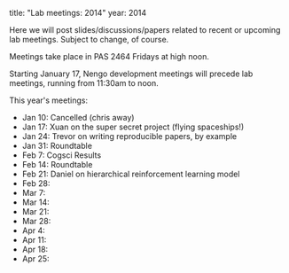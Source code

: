 title: "Lab meetings: 2014"
year: 2014

Here we will post slides/discussions/papers related to recent
or upcoming lab meetings.
Subject to change, of course.

Meetings take place in PAS 2464 Fridays at high noon.

Starting January 17, Nengo development meetings
will precede lab meetings, running from 11:30am to noon.

This year's meetings:

- Jan 10: Cancelled (chris away)
- Jan 17: Xuan on the super secret project (flying spaceships!)
- Jan 24: Trevor on writing reproducible papers, by example
- Jan 31: Roundtable
- Feb 7: Cogsci Results
- Feb 14: Roundtable
- Feb 21: Daniel on hierarchical reinforcement learning model
- Feb 28:
- Mar 7:
- Mar 14:
- Mar 21:
- Mar 28:
- Apr 4:
- Apr 11:
- Apr 18:
- Apr 25:
